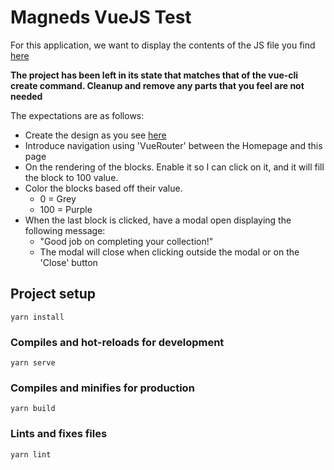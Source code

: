 # Magneds VueJS Test
For this application, we want to display the contents of the JS file you find [here](src/fixtures/pxtqu8tf3c69m4wus0t9s8wzt.json)

__The project has been left in its state that matches that of the vue-cli create command. Cleanup and remove any parts that you feel 
are not needed__

The expectations are as follows:
* Create the design as you see [here](./vue-magneds-test.png)
* Introduce navigation using 'VueRouter' between the Homepage and this page
* On the rendering of the blocks. Enable it so I can click on it, and it will fill the block to 100 value.
* Color the blocks based off their value.
    * 0 = Grey
    * 100 = Purple
* When the last block is clicked, have a modal open displaying the following message:
    * "Good job on completing your collection!"
    * The modal will close when clicking outside the modal or on the 'Close' button

## Project setup
```
yarn install
```

### Compiles and hot-reloads for development
```
yarn serve
```

### Compiles and minifies for production
```
yarn build
```

### Lints and fixes files
```
yarn lint
```

